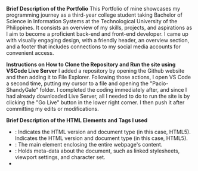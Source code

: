 **Brief Description of the Portfolio**
This Portfolio of mine showcases my programming journey as a third-year college student taking Bachelor of Science in Information Systems at the Technological University of the Philippines.
It consists an overview of my skills, projects, and aspirations as I aim to become a proficient back-end and front-end developer.
I came up with visually engaging design, with a friendly header, an overview section, and a footer that includes connections to my social media accounts for convenient access.

**Instructions on How to Clone the Repository and Run the site using VSCode Live Server**
I added a repository by opening the Github website and then adding it to File Explorer. Following those actions, I open VS Code a second time, putting my cursor to a file and opening the "Pacio-ShandyGale" folder.
I completed the coding immediately after, and since I had already downloaded Live Server, all I needed to do to run the site is by clicking the "Go Live" button in the lower right corner. I then push it after committing my edits or modifications.

**Brief Description of the HTML Elements and Tags I used**
- **<!DOCTYPE html>**: Indicates the HTML version and document type (in this case, HTML5). Indicates the HTML version and document type (in this case, HTML5).
- **<html>**: The main element enclosing the entire webpage's content.
- **<head>**: Holds meta-data about the document, such as linked stylesheets, viewport settings, and character set.
- **<title>**: Determines the web page's title that shows up in the browser tab.
- **<meta>**: Indicates the viewport settings and character encoding.
- **<link>**: To improve the visual display, links to an external stylesheet.
- **<body>**: This section holds the page's visible content.
- **<header>**: Defines the page's header area, which contains the portfolio title.
- **<h1>, <h#>**: re used to designate heads with varying levels of prominence.
- **<div>**: A container for styling components that is used to group them together.
- **<img>**: Inserts an image as a personal photo into the document.
- **<ul>**: An unordered list of links to the portfolio's many sections.
- **<p>**: Text blocks are defined by the paragraph tag.
- **<a>**: For developing navigable and interactive web pages. Clicking on links enables visitors to access other resources.
- **<br>**: Breaking a Line
- **<footer>**: Designates the area at the bottom of the page that houses social networking links and contact details.
- **<a class="fa fa-github">**: This creates social media icons with the right styling by using Font Awesome classes.
- **<table>**: Utilized to design organized data layouts. Here, the profile and contact details are displayed in different tables.
- **<th>**: Table header cell defining each section's title (Contact and Profile). Table rows are utilized to organize cells within a table.
- **<td>**: Table data cell containing discrete pieces of information, like contact details, age, and name.
- **<form>**: Generates an input-only HTML form. It has properties that specify the method (how the data is sent) and the action (where the form data is sent).
- **<label>**: Enhances accessibility by defining labels for the associated input fields.
- **<input>**:  For creating different types of input fields: text": Forms the user's name, email address, and phone number into text input boxes.
- **type="submit"**: Button for the form's submission.
- **type="reset"**: Button to clear the fields on the form.
- **<textarea>**: Input field with many lines where users can type messages.
- **<button>**: A potent HTML element that improves user engagement by enabling forms submission and other activities.
